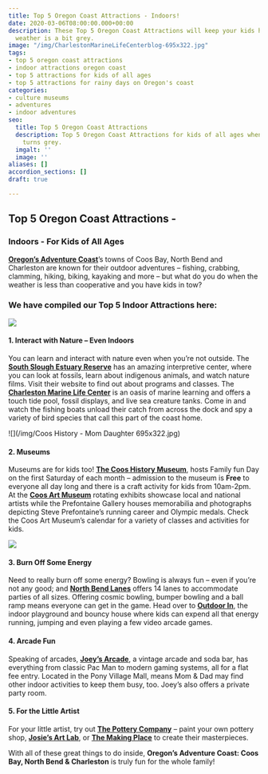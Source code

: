 ```yaml
---
title: Top 5 Oregon Coast Attractions - Indoors!
date: 2020-03-06T08:00:00.000+00:00
description: These Top 5 Oregon Coast Attractions will keep your kids happy when the
  weather is a bit grey.
image: "/img/CharlestonMarineLifeCenterblog-695x322.jpg"
tags:
- top 5 oregon coast attractions
- indoor attractions oregon coast
- top 5 attractions for kids of all ages
- top 5 attractions for rainy days on Oregon's coast
categories:
- culture museums
- adventures
- indoor adventures
seo:
  title: Top 5 Oregon Coast Attractions
  description: Top 5 Oregon Coast Attractions for kids of all ages when the weather
    turns grey.
  imgalt: ''
  image: ''
aliases: []
accordion_sections: []
draft: true

---
```

## Top 5 Oregon Coast Attractions -

### Indoors - For Kids of All Ages

[**Oregon’s Adventure Coast**](https://www.oregonsadventurecoast.com/)’s towns of Coos Bay, North Bend and Charleston are known for their outdoor adventures – fishing, crabbing, clamming, hiking, biking, kayaking and more – but what do you do when the weather is less than cooperative and you have kids in tow?

### We have compiled our Top 5 Indoor Attractions here:

![](/img/CharlestonMarineLifeCenterblog-695x322.jpg)

#### 1. Interact with Nature – Even Indoors

You can learn and interact with nature even when you’re not outside. The [**South Slough Estuary Reserve**]() has an amazing interpretive center, where you can look at fossils, learn about indigenous animals, and watch nature films. Visit their website to find out about programs and classes. The [**Charleston Marine Life Center**](http://www.charlestonmarinelifecenter.com/) is an oasis of marine learning and offers a touch tide pool, fossil displays, and live sea creature tanks. Come in and watch the fishing boats unload their catch from across the dock and spy a variety of bird species that call this part of the coast home.

![](/img/Coos History - Mom Daughter 695x322.jpg)

#### 2. Museums

Museums are for kids too! [**The Coos History Museum**](https://cooshistory.org/), hosts Family fun Day on the first Saturday of each month – admission to the museum is **Free** to everyone all day long and there is a craft activity for kids from 10am-2pm. At the [**Coos Art Museum**](http://www.coosart.org/) rotating exhibits showcase local and national artists while the Prefontaine Gallery houses memorabilia and photographs depicting Steve Prefontaine’s running career and Olympic medals. Check the Coos Art Museum’s calendar for a variety of classes and activities for kids.

![](/img/180714_bowling_483-1.jpg)

#### 3. Burn Off Some Energy

Need to really burn off some energy? Bowling is always fun – even if you’re not any good; and [**North Bend Lanes**](https://northbendlanes.com/) offers 14 lanes to accommodate parties of all sizes. Offering cosmic bowling, bumper bowling and a ball ramp means everyone can get in the game.  Head over to [**Outdoor In**](http://www.outdoor-in.com/), the indoor playground and bouncy house where kids can expend all that energy running, jumping and even playing a few video arcade games.

#### 4. Arcade Fun

Speaking of arcades, [**Joey’s Arcade**](https://www.facebook.com/Joeysarcade2.0/), a vintage arcade and soda bar, has everything from classic Pac Man to modern gaming systems, all for a flat fee entry. Located in the Pony Village Mall, means Mom & Dad may find other indoor activities to keep them busy, too.  Joey’s also offers a private party room.

#### 5. For the Little Artist

For your little artist, try out [**The Pottery Company**](https://www.facebook.com/The-Pottery-Co-161842183873942/) – paint your own pottery shop, [**Josie’s Art Lab**](https://www.josiesartlab.com/contact/), or [**The Making Place**]() to create their masterpieces.

With all of these great things to do inside, **Oregon’s Adventure Coast: Coos Bay, North Bend & Charleston** is truly fun for the whole family!